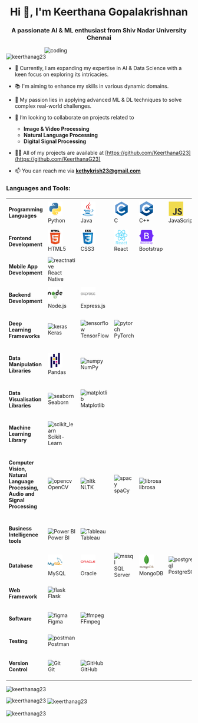 
<h1 align="center">Hi 👋, I'm Keerthana Gopalakrishnan</h1>
<h3 align="center">A passionate AI & ML enthusiast from Shiv Nadar University Chennai</h3>

<img align ="right" alt="coding" width ="400" src="https://cdnb.artstation.com/p/assets/images/images/028/991/999/original/anna-havrylyukh-.gif?1596125112">


<p align="left"> <img src="https://komarev.com/ghpvc/?username=keerthanag23&label=Profile%20views&color=0e75b6&style=flat" alt="keerthanag23" /> </p>

- 🌱 Currently, I am expanding my expertise in AI & Data Science with a keen focus on exploring its intricacies.
- 📚 I'm aiming to enhance my skills in various dynamic domains.
- 🔭 My passion lies in applying advanced ML & DL techniques to solve complex real-world challenges.

- 👯 I’m looking to collaborate on projects related to
   <ul> 
  <li><b>Image & Video Processing</b></li>
  <li><b>Natural Language Processing</b></li>
  <li><b>Digital Signal Processing</b></li>
</ul>

- 👨‍💻 All of my projects are available at [https://github.com/KeerthanaG23](https://github.com/KeerthanaG23)
<!---
 - ✨ Discover More: [Linktree](https://linktr.ee/KeerthanaG) 📲
--->



- 📫 You can reach me  via **kethykrish23@gmail.com**

<!---- 📄 Know about my experiences [https://drive.google.com/file/d/1UO0hd2zQ6wWFIY2w8DcDIQ7-OYDnW09O/view?usp=drive_link](https://drive.google.com/file/d/1UO0hd2zQ6wWFIY2w8DcDIQ7-OYDnW09O/view?usp=drive_link)--->
<!---
 <h3 align="left">Connect with me:</h3>
<p align="left">
 

| LinkedIn | GitLab | YouTube | X a.k.a (Twitter) | Stack Overflow | Kaggle | Instagram |
| -------- | ------ | ------- | ----------- | -------------- | ------ | --------- |
| <a href="https://www.linkedin.com/in/keerthana-g-34881a259/" target="_blank"><img align="center" src="https://raw.githubusercontent.com/rahuldkjain/github-profile-readme-generator/master/src/images/icons/Social/linked-in-alt.svg" alt="LinkedIn" height="30" width="30" /></a> | <a href="https://gitlab.com/kethykrish23" target="_blank"><img align="center" src="https://cdn.jsdelivr.net/gh/devicons/devicon/icons/gitlab/gitlab-original.svg" alt="GitLab" height="30" width="30" /></a> | <a href="https://www.youtube.com/channel/ucrmozillir-6tp9e68oi-dq" target="_blank"><img align="center" src="https://raw.githubusercontent.com/rahuldkjain/github-profile-readme-generator/master/src/images/icons/Social/youtube.svg" alt="YouTube" height="30" width="30" /></a> |<a href="https://twitter.com/keertz23012004" target="_blank"><img align="center" src="https://cdn.jsdelivr.net/gh/devicons/devicon/icons/twitter/twitter-original.svg" alt="Twitter" height="30" width="40" /></a>| <a href="https://stackoverflow.com/users/22191357/keerthana-gopalakrishnan" target="_blank"><img align="center" src="https://raw.githubusercontent.com/rahuldkjain/github-profile-readme-generator/master/src/images/icons/Social/stack-overflow.svg" alt="Stack Overflow" height="30" width="30" /></a> | <a href="https://www.kaggle.com/keerthanag23" target="_blank"><img align="center" src="https://raw.githubusercontent.com/rahuldkjain/github-profile-readme-generator/master/src/images/icons/Social/kaggle.svg" alt="Kaggle" height="30" width="30" /></a> | <a href="https://www.instagram.com/itz.kethykrish_23/" target="_blank"><img align="center" src="https://raw.githubusercontent.com/rahuldkjain/github-profile-readme-generator/master/src/images/icons/Social/instagram.svg" alt="Instagram" height="30" width="30" /></a> |

| Medium | CodeChef | HackerRank | Codeforces | LeetCode | HackerEarth | GeeksforGeeks |
| ------ | -------- | ---------- | ---------- | -------- | ----------- | -------------- |
| <a href="https://medium.com/@kethykrish" target="_blank"><img align="center" src="https://raw.githubusercontent.com/rahuldkjain/github-profile-readme-generator/master/src/images/icons/Social/medium.svg" alt="Medium" height="30" width="30" /></a> | <a href="https://www.codechef.com/users/kethykrish23" target="_blank"><img align="center" src="https://cdn.jsdelivr.net/npm/simple-icons@3.1.0/icons/codechef.svg" alt="CodeChef" height="30" width="30" /></a> | <a href="https://www.hackerrank.com/profile/kethykrish23" target="_blank"><img align="center" src="https://raw.githubusercontent.com/rahuldkjain/github-profile-readme-generator/master/src/images/icons/Social/hackerrank.svg" alt="HackerRank" height="30" width="30" /></a> | <a href="https://codeforces.com/profile/kethykrish_61" target="_blank"><img align="center" src="https://raw.githubusercontent.com/rahuldkjain/github-profile-readme-generator/master/src/images/icons/Social/codeforces.svg" alt="Codeforces" height="30" width="30" /></a> | <a href="https://leetcode.com/keerthanag23/" target="_blank"><img align="center" src="https://raw.githubusercontent.com/rahuldkjain/github-profile-readme-generator/master/src/images/icons/Social/leet-code.svg" alt="LeetCode" height="30" width="30" /></a> | <a href="https://www.hackerearth.com/@kethykrish23" target="_blank"><img align="center" src="https://raw.githubusercontent.com/rahuldkjain/github-profile-readme-generator/master/src/images/icons/Social/hackerearth.svg" alt="HackerEarth" height="30" width="30" /></a> | <a href="https://auth.geeksforgeeks.org/user/kethykrknpw" target="_blank"><img align="center" src="https://raw.githubusercontent.com/rahuldkjain/github-profile-readme-generator/master/src/images/icons/Social/geeks-for-geeks.svg" alt="GeeksforGeeks" height="30" width="30" /></a> |


</p>
--->

<h3 align="left">Languages and Tools:</h3>
<table>
  <tr>
    <td>
      <h4>Programming Languages</h4>
    </td>
    <td>
      <div>
        <img src="https://raw.githubusercontent.com/devicons/devicon/master/icons/python/python-original.svg" alt="python" width="40" height="40"/>
        <br/>Python
      </div>
    </td>
    <td>
      <div>
        <img src="https://raw.githubusercontent.com/devicons/devicon/master/icons/java/java-original.svg" alt="java" width="40" height="40"/>
        <br/>Java
      </div>
    </td>
    <td>
      <div>
        <img src="https://raw.githubusercontent.com/devicons/devicon/master/icons/c/c-original.svg" alt="c" width="40" height="40"/>
        <br/>C
      </div>
    </td>
    <td>
      <div>
        <img src="https://raw.githubusercontent.com/devicons/devicon/master/icons/cplusplus/cplusplus-original.svg" alt="cplusplus" width="40" height="40"/>
        <br/>C++
      </div>
    </td>
    <td>
      <div>
        <img src="https://raw.githubusercontent.com/devicons/devicon/master/icons/javascript/javascript-original.svg" alt="javascript" width="40" height="40"/>
        <br/>JavaScript
      </div>
    </td>
  </tr>
   
  <tr>
    <td>
      <h4>Frontend Development</h4>
    </td>
    <td>
      <div>
        <img src="https://raw.githubusercontent.com/devicons/devicon/master/icons/html5/html5-original-wordmark.svg" alt="html5" width="40" height="40"/>
        <br/>HTML5
      </div>
    </td>
    <td>
      <div>
        <img src="https://raw.githubusercontent.com/devicons/devicon/master/icons/css3/css3-original-wordmark.svg" alt="css3" width="40" height="40"/>
        <br/>CSS3
      </div>
    </td>
    <td>
      <div>
        <img src="https://raw.githubusercontent.com/devicons/devicon/master/icons/react/react-original-wordmark.svg" alt="react" width="40" height="40"/>
        <br/>React
      </div>
    </td>
    <td>
      <div>
        <img src="https://raw.githubusercontent.com/devicons/devicon/master/icons/bootstrap/bootstrap-plain-wordmark.svg" alt="bootstrap" width="40" height="40"/>
        <br/>Bootstrap
      </div>
    </td>
  </tr>
  
  <tr>
    <td>
      <h4>Mobile App Development</h4>
    </td>
    <td>
      <div>
        <img src="https://reactnative.dev/img/header_logo.svg" alt="reactnative" width="40" height="40"/>
        <br/>React Native
      </div>
    </td>
  </tr>
  
  <tr>
    <td>
      <h4>Backend Development</h4>
    </td>
    <td>
      <div>
        <img src="https://raw.githubusercontent.com/devicons/devicon/master/icons/nodejs/nodejs-original-wordmark.svg" alt="nodejs" width="40" height="40"/>
        <br/>Node.js
      </div>
    </td>
    <td>
      <div>
        <img src="https://raw.githubusercontent.com/devicons/devicon/master/icons/express/express-original-wordmark.svg" alt="express" width="40" height="40"/>
        <br/>Express.js
      </div>
    </td>
  </tr>
  
  <tr>
    <td>
      <h4>Deep Learning Frameworks</h4>
    </td>
   <td>
  <div>
    <img src="https://simpleicons.org/icons/keras.svg" alt="keras" width="40" height="40"/>
    <br/>Keras
  </div>
</td>
      <td>
      <div>
        <img src="https://www.vectorlogo.zone/logos/tensorflow/tensorflow-icon.svg" alt="tensorflow" width="40" height="40"/>
        <br/>TensorFlow
      </div>
    </td>
    <td>
      <div>
        <img src="https://www.vectorlogo.zone/logos/pytorch/pytorch-icon.svg" alt="pytorch" width="40" height="40"/>
        <br/>PyTorch
      </div>
    </td>  
  </tr>
  <tr>
     <td>
        <h4> Data Manipulation Libraries</h4> 
     </td>
     <td>
      <div>
        <img src="https://raw.githubusercontent.com/devicons/devicon/2ae2a900d2f041da66e950e4d48052658d850630/icons/pandas/pandas-original.svg" alt="pandas" width="40" height="40"/>
        <br/>Pandas
      </div>
    </td>
     <td>
  <div>
    <img src="https://upload.wikimedia.org/wikipedia/commons/3/31/NumPy_logo_2020.svg" alt="numpy" width="40" height="40"/>
    <br/>NumPy
  </div>
</td>
  </tr>
  <tr>
     <td><h4>Data Visualisation Libraries</h4></td>
       <td>
      <div>
        <img src="https://seaborn.pydata.org/_images/logo-mark-lightbg.svg" alt="seaborn" width="40" height="40"/>
        <br/>Seaborn
      </div>
    </td>
    <td>
  <div>
    <img src="https://icon.icepanel.io/Technology/svg/Matplotlib.svg" alt="matplotlib" width="40" height="40"/>
    <br/>Matplotlib
  </div>
</td>
  </tr>
  <tr>
     <td><h4>Machine Learning Library</h4></td>
    <td>
      <div>
        <img src="https://upload.wikimedia.org/wikipedia/commons/0/05/Scikit_learn_logo_small.svg" alt="scikit_learn" width="40" height="40"/>
        <br/>Scikit-Learn
      </div>
    </td>
  </tr>
  <tr>
     <td><h4>Computer Vision, Natural Language Processing, Audio and Signal Processing</h4></td>
    <td>
      <div>
        <img src="https://www.vectorlogo.zone/logos/opencv/opencv-icon.svg" alt="opencv" width="40" height="40"/>
        <br/>OpenCV
      </div>
    </td>
     <td>
  <div>
    <img src="https://miro.medium.com/v2/resize:fit:750/format:webp/1*YM2HXc7f4v02pZBEO8h-qw.png" alt="nltk" width="40" height="40"/>
    <br/>NLTK
  </div>
</td>
<td>
  <div>
    <img src="https://upload.wikimedia.org/wikipedia/commons/8/88/SpaCy_logo.svg" alt="spacy" width="40" height="40"/>
    <br/>spaCy
  </div>
</td>
<td>
  <div>
    <img src="https://librosa.org/images/librosa_logo_text.png" alt="librosa" width="90" height="40"/>
    <br/>librosa
  </div>
</td>
  </tr>  
  <tr>
     <td><h4>Business Intelligence tools</h4></td>
     <td>
  <div>
    <img src="https://img.icons8.com/?size=100&id=Ny0t2MYrJ70p&format=png&color=000000" alt="Power BI" width="40" height="40"/>
    <br/>Power BI
  </div>
</td>
<td>
  <div>
    <img src="https://img.icons8.com/?size=100&id=9Kvi1p1F0tUo&format=png&color=000000" alt="Tableau" width="40" height="40"/>
    <br/>Tableau
  </div>
</td>
  </tr>
  <tr>
    <td>
      <h4>Database</h4>
    </td>
    <td>
      <div>
        <img src="https://raw.githubusercontent.com/devicons/devicon/master/icons/mysql/mysql-original-wordmark.svg" alt="mysql" width="40" height="40"/>
        <br/>MySQL
      </div>
    </td>
    <td>
      <div>
        <img src="https://raw.githubusercontent.com/devicons/devicon/master/icons/oracle/oracle-original.svg" alt="oracle" width="40" height="40"/>
        <br/>Oracle
      </div>
    </td>
    <td>
      <div>
        <img src="https://www.svgrepo.com/show/303229/microsoft-sql-server-logo.svg" alt="mssql" width="40" height="40"/>
        <br/>SQL Server
      </div>
    </td>
    <td>
      <div>
        <img src="https://raw.githubusercontent.com/devicons/devicon/master/icons/mongodb/mongodb-original-wordmark.svg" alt="mongodb" width="40" height="40"/>
        <br/>MongoDB
      </div>
    </td>
     <td>
  <div>
    <img src="https://www.postgresql.org/media/img/about/press/elephant.png" alt="postgresql" width="40" height="40"/>
    <br/>PostgreSQL
  </div>
</td>
  </tr>
  <tr>
    <td>
      <h4>Web Framework</h4>
    </td>
    <td>
      <div>
        <img src="https://www.vectorlogo.zone/logos/pocoo_flask/pocoo_flask-icon.svg" alt="flask" width="40" height="40"/>
        <br/>Flask
      </div>
    </td>
  </tr>
  
  <tr>
    <td>
      <h4>Software</h4>
    </td>
    <td>
      <div>
        <img src="https://www.vectorlogo.zone/logos/figma/figma-icon.svg" alt="figma" width="40" height="40"/>
        <br/>Figma
      </div>
    </td>   
    <td>
      <div>
        <img src="https://img.icons8.com/?size=100&id=32418&format=png&color=000000" alt="ffmpeg" width="40" height="40"/>
        <br/>FFmpeg
      </div>
    </td>  
  </tr>

  <tr>
    <td>
      <h4>Testing</h4>
    </td>
    <td>
      <div>
        <img src="https://www.vectorlogo.zone/logos/getpostman/getpostman-icon.svg" alt="postman" width="40" height="40"/>
        <br/>Postman
      </div>
    </td>
  </tr>
  
  <tr>
    <td>
      <h4>Version Control</h4>
    </td>
    <td>
      <div>
        <img src="https://www.vectorlogo.zone/logos/git-scm/git-scm-icon.svg" alt="Git" width="40" height="40"/>
        <br/>Git
      </div>
    </td>
    <td>
      <div>
        <img src="https://www.vectorlogo.zone/logos/github/github-icon.svg" alt="GitHub" width="40" height="40"/>
        <br/>GitHub
      </div>
    </td>
  </tr>
</table>
 
 
 <p align="left"> <img src="https://komarev.com/ghpvc/?username=keerthanag23&label=Profile%20views&color=0e75b6&style=flat" alt="keerthanag23" /> </p>

<!---<p align="left"> <a href="https://github.com/ryo-ma/github-profile-trophy"><img src="https://github-profile-trophy.vercel.app/?username=keerthanag23" alt="keerthanag23" /></a> </p>
-->
<p><img align="left" src="https://github-readme-stats.vercel.app/api/top-langs?username=keerthanag23&show_icons=true&locale=en&layout=compact" alt="keerthanag23" /></p>

<p>&nbsp;<img align="center" src="https://github-readme-stats.vercel.app/api?username=keerthanag23&show_icons=true&locale=en" alt="keerthanag23" /></p>

<p><img align="center" src="https://github-readme-streak-stats.herokuapp.com/?user=keerthanag23&" alt="keerthanag23" /></p>
